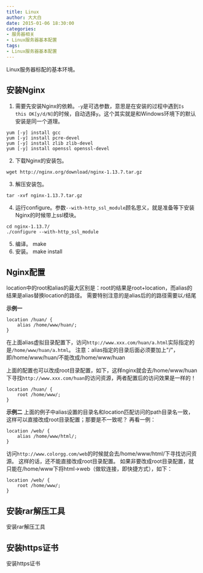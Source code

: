 ```yaml
---
title: Linux
author: 大大白
date: 2015-01-06 18:30:00
categories:
- 服务器相关
- Linux服务器基本配置
tags: 
- Linux服务器基本配置
---
```


Linux服务器标配的基本环境。

<!-- more -->


## 安装Nginx
1. 需要先安装Nginx的依赖。`-y`是可选参数，意思是在安装的过程中遇到`Is this OK[y/d/N]`的时候，自动选择`y`。这个其实就是和Windows环境下的默认安装是同一个道理。
```
yum [-y] install gcc
yum [-y] install pcre-devel
yum [-y] install zlib zlib-devel
yum [-y] install openssl openssl-devel
```
2. 下载Nginx的安装包。
```
wget http://nginx.org/download/nginx-1.13.7.tar.gz
```
3. 解压安装包。
```
tar -xvf nginx-1.13.7.tar.gz
```
4. 运行configure。参数`--with-http_ssl_module`顾名思义，就是准备等下安装Nginx的时候带上ssl模块。
```
cd nginx-1.13.7/
./configure --with-http_ssl_module
```
5. 编译。
make
6. 安装。
make install

## Nginx配置
location中的root和alias的最大区别是：root的结果是root+location，而alias的结果是alias替换location的路径。
需要特别注意的是alias后的的路径需要以`/`结尾

**示例一**
```
location /huan/ {
    alias /home/www/huan/;
}
```
在上面alias虚拟目录配置下，访问`http://www.xxx.com/huan/a.html`实际指定的是`/home/www/huan/a.html`。
注意：alias指定的目录后面必须要加上"/"，即/home/www/huan/不能改成/home/www/huan

上面的配置也可以改成root目录配置，如下，这样nginx就会去/home/www/huan下寻找`http://www.xxx.com/huan`的访问资源，两者配置后的访问效果是一样的！
```
location /huan/ {
    root /home/www/;
}
```

**示例二**
上面的例子中alias设置的目录名和location匹配访问的path目录名一致，这样可以直接改成root目录配置；那要是不一致呢？
再看一例：
```
location /web/ {
    alias /home/www/html/;
}
```

访问`http://www.colorgg.com/web`的时候就会去/home/www/html/下寻找访问资源。
这样的话，还不能直接改成root目录配置。
如果非要改成root目录配置，就只能在/home/www下将html->web（做软连接，即快捷方式），如下：
```
location /web/ {
    root /home/www/;
}
```

## 安装rar解压工具
安装rar解压工具

## 安装https证书
安装https证书
